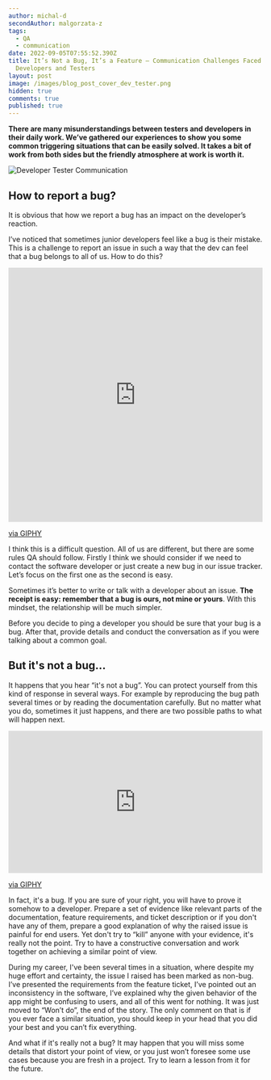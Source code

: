 ```yaml
---
author: michal-d
secondAuthor: malgorzata-z
tags:
  - QA
  - communication
date: 2022-09-05T07:55:52.390Z
title: It’s Not a Bug, It’s a Feature – Communication Challenges Faced by
  Developers and Testers
layout: post
image: /images/blog_post_cover_dev_tester.png
hidden: true
comments: true
published: true
---
```

**There are many misunderstandings between testers and developers in their daily work. We’ve gathered our experiences to show you some common triggering situations that can be easily solved. It takes a bit of work from both sides but the friendly atmosphere at work is worth it.**

<div class="image"><img src="/images/blog_post_cover_dev_tester.png" alt="Developer Tester Communication" title="undefined"  /> </div>

## How to report a bug?

It is obvious that how we report a bug has an impact on the developer’s reaction. 

I’ve noticed that sometimes junior developers feel like a bug is their mistake. This is a challenge to report an issue in such a way that the dev can feel that a bug belongs to all of us. How to do this?

<div style="width:100%;height:0;padding-bottom:100%;position:relative;"><iframe src="https://giphy.com/embed/YCRJJTlrf8ZVGHn2e2" width="100%" height="100%" style="position:absolute" frameBorder="0" class="giphy-embed" allowFullScreen></iframe></div><p><a href="https://giphy.com/gifs/TheDemocrats-dnc-democrats-dncgif-YCRJJTlrf8ZVGHn2e2">via GIPHY</a></p>

I think this is a difficult question. All of us are different, but there are some rules QA should follow. Firstly I think we should consider if we need to contact the software developer or just create a new bug in our issue tracker. Let’s focus on the first one as the second is easy. 

Sometimes it’s better to write or talk with a developer about an issue. **The receipt is easy: remember that a bug is ours, not mine or yours**. With this mindset, the relationship will be much simpler. 

Before you decide to ping a developer you should be sure that your bug is a bug. After that, provide details and conduct the conversation as if you were talking about a common goal. 

## But it's not a bug…

It happens that you hear “it's not a bug”. You can protect yourself from this kind of response in several ways. For example by reproducing the bug path several times or by reading the documentation carefully. But no matter what you do, sometimes it just happens, and there are two possible paths to what will happen next.

<div style="width:100%;height:0;padding-bottom:56%;position:relative;"><iframe src="https://giphy.com/embed/K8zzqui9viWT6" width="100%" height="100%" style="position:absolute" frameBorder="0" class="giphy-embed" allowFullScreen></iframe></div><p><a href="https://giphy.com/gifs/mrw-someone-hqg-K8zzqui9viWT6">via GIPHY</a></p>

In fact, it's a bug. If you are sure of your right, you will have to prove it somehow to a developer. Prepare a set of evidence like relevant parts of the documentation, feature requirements, and ticket description or if you don't have any of them, prepare a good explanation of why the raised issue is painful for end users. Yet don't try to “kill” anyone with your evidence, it's really not the point. Try to have a constructive conversation and work together on achieving a similar point of view.

During my career, I've been several times in a situation, where despite my huge effort and certainty, the issue I raised has been marked as non-bug. I’ve presented the requirements from the feature ticket, I’ve pointed out an inconsistency in the software, I’ve explained why the given behavior of the app might be confusing to users, and all of this went for nothing. It was just moved to “Won’t do”, the end of the story. The only comment on that is if you ever face a similar situation, you should keep in your head that you did your best and you can’t fix everything.

And what if it's really not a bug? It may happen that you will miss some details that distort your point of view, or you just won’t foresee some use cases because you are fresh in a project. Try to learn a lesson from it for the future.